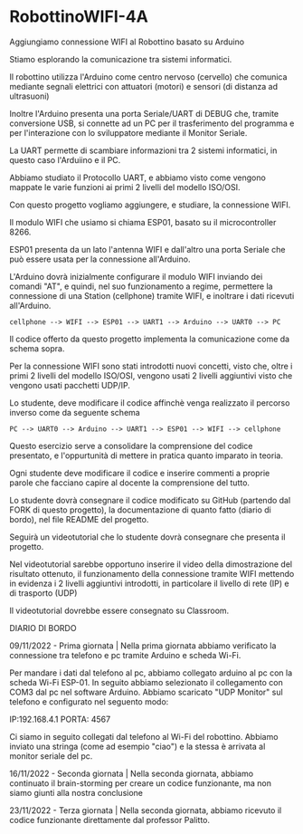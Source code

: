# RobottinoWIFI-4A
Aggiungiamo connessione WIFI al Robottino basato su Arduino

Stiamo esplorando la comunicazione tra sistemi informatici.

Il robottino utilizza l'Arduino come centro nervoso (cervello) che comunica mediante segnali elettrici con attuatori (motori) e sensori (di distanza ad ultrasuoni)

Inoltre l'Arduino presenta una porta Seriale/UART di DEBUG che, tramite conversione USB, si connette ad un PC per il trasferimento del programma e per l'interazione con lo sviluppatore mediante il Monitor Seriale.

La UART permette di scambiare informazioni tra 2 sistemi informatici, in questo caso l'Arduiino e il PC.

Abbiamo studiato il Protocollo UART, e abbiamo visto come vengono mappate le varie funzioni ai primi 2 livelli del modello ISO/OSI.

Con questo progetto vogliamo aggiungere, e studiare, la connessione WIFI.

Il modulo WIFI che usiamo si chiama ESP01, basato su il microcontroller 8266.

ESP01 presenta da un lato l'antenna WIFI e dall'altro una porta Seriale che può essere usata per la connessione all'Arduino.

L'Arduino dovrà inizialmente configurare il modulo WIFI inviando dei comandi "AT", e quindi, nel suo funzionamento a regime, permettere la connessione di una Station (cellphone) tramite WIFI, e inoltrare i dati ricevuti all'Arduino.

`cellphone --> WIFI --> ESP01 --> UART1 --> Arduino --> UART0 --> PC`

Il codice offerto da questo progetto implementa la comunicazione come da schema sopra.

Per la connessione WIFI sono stati introdotti nuovi concetti, visto che, oltre i primi 2 livelli del modello ISO/OSI, vengono usati 2 livelli aggiuntivi visto che vengono usati pacchetti UDP/IP.

Lo studente, deve modificare il codice affinchè venga realizzato il percorso inverso come da seguente schema

`PC --> UART0 --> Arduino --> UART1 --> ESP01 --> WIFI --> cellphone`

Questo esercizio serve a consolidare la comprensione del codice presentato, e l'oppurtunità di mettere in pratica quanto imparato in teoria.

Ogni studente deve modificare il codice e inserire commenti a proprie parole che facciano capire al docente la comprensione del tutto.

Lo studente dovrà consegnare il codice modificato su GitHub (partendo dal FORK di questo progetto), la documentazione di quanto fatto (diario di bordo), nel file README del progetto.

Seguirà un videotutorial che lo studente dovrà consegnare che presenta il progetto.

Nel videotutorial sarebbe opportuno inserire il video della dimostrazione del risultato ottenuto, il funzionamento della connessione tramite WIFI mettendo in evidenza i 2 livelli aggiuntivi introdotti, in particolare il livello di rete (IP) e di trasporto (UDP)

Il videotutorial dovrebbe essere consegnato su Classroom.

DIARIO DI BORDO

09/11/2022 - Prima giornata |
Nella prima giornata abbiamo verificato la connessione tra telefono e pc tramite Arduino e scheda Wi-Fi.

Per mandare i dati dal telefono al pc, abbiamo collegato arduino al pc con la scheda Wi-Fi ESP-01.
In seguito abbiamo selezionato il collegamento con COM3 dal pc nel software Arduino.
Abbiamo scaricato "UDP Monitor" sul telefono e configurato nel seguento modo:

IP:192.168.4.1
PORTA: 4567

Ci siamo in seguito collegati dal telefono al Wi-Fi del robottino.
Abbiamo inviato una stringa (come ad esempio "ciao") e la stessa è arrivata al monitor seriale del pc.

16/11/2022 - Seconda giornata |
Nella seconda giornata, abbiamo continuato il brain-storming per creare un codice funzionante, ma non siamo giunti alla nostra conclusione

23/11/2022 - Terza giornata  |
Nella seconda giornata, abbiamo ricevuto il codice funzionante direttamente dal professor Palitto.


